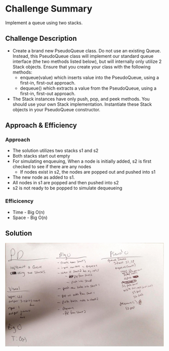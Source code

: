 # Challenge Summary
<!-- Short summary or background information -->
Implement a queue using two stacks.
## Challenge Description
<!-- Description of the challenge -->
- Create a brand new PseudoQueue class. Do not use an existing Queue. Instead, this PseudoQueue class will implement our standard queue interface (the two methods listed below), but will internally only utilize 2 Stack objects. Ensure that you create your class with the following methods:
    - enqueue(value) which inserts value into the PseudoQueue, using a first-in, first-out approach.
    - dequeue() which extracts a value from the PseudoQueue, using a first-in, first-out approach.
- The Stack instances have only push, pop, and peek methods. You should use your own Stack implementation. Instantiate these Stack objects in your PseudoQueue constructor.
## Approach & Efficiency
<!-- What approach did you take? Why? What is the Big O space/time for this approach? -->
### Approach
- The solution utilizes two stacks s1 and s2
- Both stacks start out empty
- For simulating enqueuing, When a node is initially added, s2 is first checked to see if there are any nodes
    - If nodes exist in s2, the nodes are popped out and pushed into s1
- The new node as added to s1.
- All nodes in s1 are popped and then pushed into s2
- s2 is not ready to be popped to simulate dequeueing 
### Efficicency
- Time - Big O(n)
- Space - Big O(n)


## Solution
<!-- Embedded whiteboard image -->
![whiteboardimg](https://github.com/mattburger/data-structures-and-algorithms/blob/master/code401Challenges/src/main/resources/queue_with_stacks.jpg)